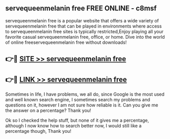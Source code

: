 ## servequeenmelanin free FREE ONLINE - c8msf

servequeenmelanin free is a popular website that offers a wide variety of servequeenmelanin free that can be played in environments where access to servequeenmelanin free sites is typically restricted,Enjoy playing all your favorite casual servequeenmelanin free, office, or home. Dive into the world of online freeservequeenmelanin free without downloads!

## 👉🔴 [SITE >> servequeenmelanin free](http://news.freeplayer.one?title=servequeenmelanin_free&ref=FRRE)

## 👉🔴 [LINK >> servequeenmelanin free](http://news.freeplayer.one?title=servequeenmelanin_free&ref=FREE)

Sometimes in life, I have problems, we all do, since Google is the most used and well known search engine, I sometimes search my problems and questions on it, however I am not sure how reliable is it. Can you give me the answer on a percentage? Thank you!

Ok so I checked the help stuff, but none of it gives me a percentage, although I now know how to search better now, I would still like a percentage though, Thank you!